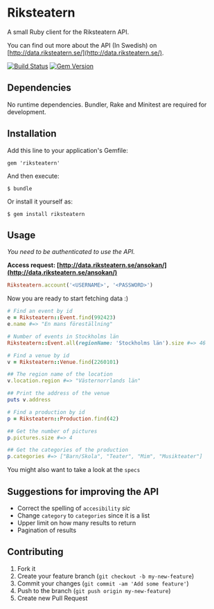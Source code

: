 # Riksteatern

A small Ruby client for the Riksteatern API.

You can find out more about the API (In Swedish) on [http://data.riksteatern.se/](http://data.riksteatern.se/).

[![Build Status](https://travis-ci.org/peterhellberg/riksteatern.png?branch=master)](https://travis-ci.org/peterhellberg/riksteatern)
[![Gem Version](https://badge.fury.io/rb/riksteatern.png)](http://badge.fury.io/rb/riksteatern)

## Dependencies

No runtime dependencies. Bundler, Rake and Minitest are required for development.

## Installation

Add this line to your application's Gemfile:

    gem 'riksteatern'

And then execute:

    $ bundle

Or install it yourself as:

    $ gem install riksteatern

## Usage

*You need to be authenticated to use the API.*

**Access request: [http://data.riksteatern.se/ansokan/](http://data.riksteatern.se/ansokan/)**

```ruby
Riksteatern.account('<USERNAME>', '<PASSWORD>')
```

Now you are ready to start fetching data :)

```ruby
# Find an event by id
e = Riksteatern::Event.find(992423)
e.name #=> "En mans föreställning"

# Number of events in Stockholms län
Riksteatern::Event.all(regionName: 'Stockholms län').size #=> 46

# Find a venue by id
v = Riksteatern::Venue.find(2260101)

## The region name of the location
v.location.region #=> "Västernorrlands län"

## Print the address of the venue
puts v.address

# Find a production by id
p = Riksteatern::Production.find(42)

## Get the number of pictures
p.pictures.size #=> 4

## Get the categories of the production
p.categories #=> ["Barn/Skola", "Teater", "Mim", "Musikteater"]
```

You might also want to take a look at the `specs`

## Suggestions for improving the API

 * Correct the spelling of `accesibility` *sic*
 * Change `category` to `categories` since it is a list
 * Upper limit on how many results to return
 * Pagination of results

## Contributing

1. Fork it
2. Create your feature branch (`git checkout -b my-new-feature`)
3. Commit your changes (`git commit -am 'Add some feature'`)
4. Push to the branch (`git push origin my-new-feature`)
5. Create new Pull Request

